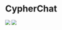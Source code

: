 # CypherChat
![](https://github.com/bnelo12/CypherChat/blob/master/Examples/mainScreen.png=250x)
![](https://github.com/bnelo12/CypherChat/blob/master/Examples/chat.png=250x)
